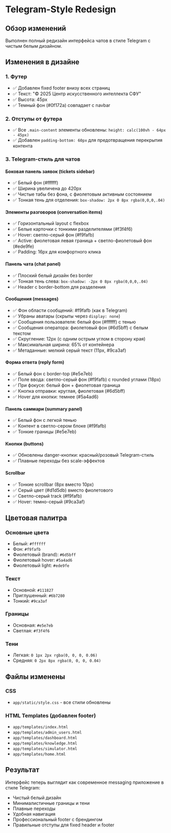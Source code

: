 # Telegram-Style Redesign

## Обзор изменений

Выполнен полный редизайн интерфейса чатов в стиле Telegram с чистым белым дизайном.

## Изменения в дизайне

### 1. Футер
- ✅ Добавлен fixed footer внизу всех страниц
- ✅ Текст: "© 2025 Центр искусственного интеллекта СФУ"
- ✅ Высота: 45px
- ✅ Темный фон (#0f172a) совпадает с navbar

### 2. Отступы от футера
- ✅ Все `.main-content` элементы обновлены: `height: calc(100vh - 64px - 45px)`
- ✅ Добавлен `padding-bottom: 60px` для предотвращения перекрытия контента

### 3. Telegram-стиль для чатов

#### Боковая панель заявок (tickets sidebar)
- ✅ Белый фон (#ffffff)
- ✅ Ширина увеличена до 420px
- ✅ Чистые табы без фона, с фиолетовым активным состоянием
- ✅ Тонкая тень для отделения: `box-shadow: 2px 0 8px rgba(0,0,0,.04)`

#### Элементы разговоров (conversation items)
- ✅ Горизонтальный layout с flexbox
- ✅ Белые карточки с тонкими разделителями (#f3f4f6)
- ✅ Hover: светло-серый фон (#f9fafb)
- ✅ Active: фиолетовая левая граница + светло-фиолетовый фон (#ede9fe)
- ✅ Padding: 16px для комфортного клика

#### Панель чата (chat panel)
- ✅ Плоский белый дизайн без border
- ✅ Тонкая тень слева: `box-shadow: -2px 0 8px rgba(0,0,0,.04)`
- ✅ Header с border-bottom для разделения

#### Сообщения (messages)
- ✅ Фон области сообщений: #f9fafb (как в Telegram)
- ✅ Убраны аватары (скрыты через `display: none`)
- ✅ Сообщения пользователя: белый фон (#ffffff) с тенью
- ✅ Сообщения оператора: фиолетовый фон (#6d5bff) с белым текстом
- ✅ Скругление: 12px (с одним острым углом в сторону края)
- ✅ Максимальная ширина: 65% от контейнера
- ✅ Метаданные: мелкий серый текст (11px, #9ca3af)

#### Форма ответа (reply form)
- ✅ Белый фон с border-top (#e5e7eb)
- ✅ Поле ввода: светло-серый фон (#f9fafb) с rounded углами (18px)
- ✅ При фокусе: белый фон + фиолетовая граница
- ✅ Кнопка отправки: круглая, фиолетовая (#6d5bff)
- ✅ Hover для кнопки: темнее (#5a4ad6)

#### Панель саммари (summary panel)
- ✅ Белый фон с легкой тенью
- ✅ Контент в светло-сером блоке (#f9fafb)
- ✅ Тонкие границы (#e5e7eb)

#### Кнопки (buttons)
- ✅ Обновлены danger-кнопки: красный/розовый Telegram-стиль
- ✅ Плавные переходы без scale-эффектов

#### Scrollbar
- ✅ Тонкие scrollbar (8px вместо 10px)
- ✅ Серый цвет (#d1d5db) вместо фиолетового
- ✅ Светло-серый track (#f9fafb)
- ✅ Hover: темно-серый (#9ca3af)

## Цветовая палитра

### Основные цвета
- Белый: `#ffffff`
- Фон: `#f9fafb`
- Фиолетовый (brand): `#6d5bff`
- Фиолетовый hover: `#5a4ad6`
- Фиолетовый light: `#ede9fe`

### Текст
- Основной: `#111827`
- Приглушенный: `#6b7280`
- Тонкий: `#9ca3af`

### Границы
- Основная: `#e5e7eb`
- Светлая: `#f3f4f6`

### Тени
- Легкая: `0 1px 2px rgba(0, 0, 0, 0.06)`
- Средняя: `0 2px 8px rgba(0, 0, 0, 0.04)`

## Файлы изменены

### CSS
- `app/static/style.css` - все стили обновлены

### HTML Templates (добавлен footer)
- `app/templates/index.html`
- `app/templates/admin_users.html`
- `app/templates/dashboard.html`
- `app/templates/knowledge.html`
- `app/templates/simulator.html`
- `app/templates/home.html`

## Результат

Интерфейс теперь выглядит как современное messaging приложение в стиле Telegram:
- Чистый белый дизайн
- Минималистичные границы и тени
- Плавные переходы
- Удобная навигация
- Профессиональный footer с брендингом
- Правильные отступы для fixed header и footer
